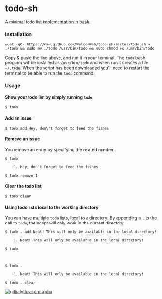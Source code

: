 todo-sh
=======

A minimal todo list implementation in bash.

### Installation

    wget -qO- https://raw.github.com/WelcomWeb/todo-sh/master/todo.sh > ./todo && sudo mv ./todo /usr/bin/todo && sudo chmod +x /usr/bin/todo

Copy & paste the line above, and run it in your terminal. The `todo` bash program will be installed as `/usr/bin/todo` and when run it creates a file `~/.todo`. When the script has been downloaded you'll need to restart the terminal to be able to run the `todo` command.

### Usage

#### Show your todo list by simply running `todo`

    $ todo

#### Add an issue

    $ todo add Hey, don\'t forget to feed the fishes

#### Remove an issue

You remove an entry by specifying the related number.

    $ todo
    
        1. Hey, don't forget to feed the fishes

    $ todo remove 1

#### Clear the todo list

    $ todo clear

#### Using todo lists local to the working directory

You can have multiple `todo` lists, local to a directory. By appending a `.` to the call to `todo`, the script will only work in the current directory.

    $ todo . add Neat! This will only be available in the local directory!

    	1. Neat! This will only be available in the local directory!

    $ todo



    $ todo .

    	1. Neat! This will only be available in the local directory!

    $ todo . clear


[![githalytics.com alpha](https://cruel-carlota.pagodabox.com/464db0a106bbc2f6a16cd0d098123518 "githalytics.com")](http://githalytics.com/WelcomWeb/todo-sh)
